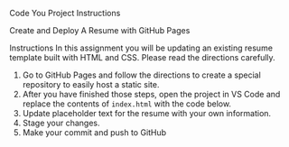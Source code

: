 Code You Project Instructions

Create and Deploy A Resume with GitHub Pages

Instructions
In this assignment you will be updating an existing resume template built with HTML and CSS. Please read the directions carefully.

1. Go to GitHub Pages and follow the directions to create a special repository to easily host a static site.
2. After you have finished those steps, open the project in VS Code and replace the contents of `index.html` with the code below.
3. Update placeholder text for the resume with your own information.
4. Stage your changes.
5. Make your commit and push to GitHub